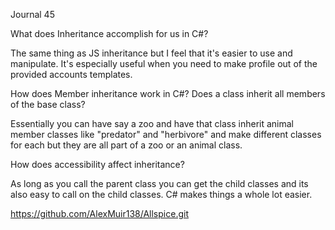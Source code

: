 Journal 45

What does Inheritance accomplish for us in C#?

The same thing as JS inheritance but I feel that it's easier to use and manipulate. It's especially useful when you need to make profile out of the provided accounts templates.

How does Member inheritance work in C#? Does a class inherit all members of the base class?

Essentially you can have say a zoo and have that class inherit animal member classes like "predator" and "herbivore" and make different classes for each but they are all part of a zoo or an animal class.

How does accessibility affect inheritance?

As long as you call the parent class you can get the child classes and its also easy to call on the child classes. C# makes things a whole lot easier.

https://github.com/AlexMuir138/Allspice.git